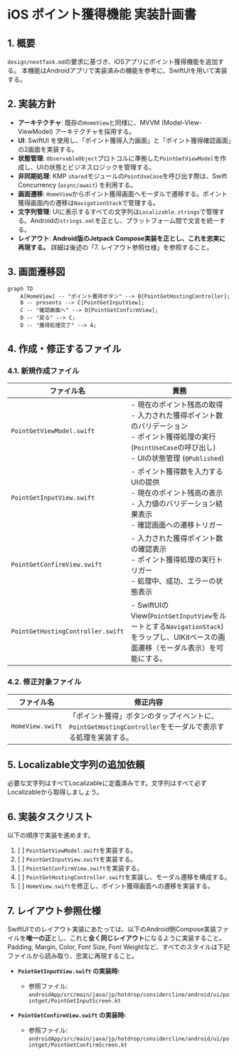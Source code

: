 # iOS ポイント獲得機能 実装計画書

## 1. 概要
`design/nextTask.md`の要求に基づき、iOSアプリにポイント獲得機能を追加する。
本機能はAndroidアプリで実装済みの機能を参考に、SwiftUIを用いて実装する。

## 2. 実装方針
- **アーキテクチャ**: 既存の`HomeView`と同様に、MVVM (Model-View-ViewModel) アーキテクチャを採用する。
- **UI**: SwiftUI を使用し、「ポイント獲得入力画面」と「ポイント獲得確認画面」の2画面を実装する。
- **状態管理**: `ObservableObject`プロトコルに準拠した`PointGetViewModel`を作成し、UIの状態とビジネスロジックを管理する。
- **非同期処理**: KMP `shared`モジュールの`PointUseCase`を呼び出す際は、Swift Concurrency (`async/await`) を利用する。
- **画面遷移**: `HomeView`からポイント獲得画面へモーダルで遷移する。ポイント獲得画面内の遷移は`NavigationStack`で管理する。
- **文字列管理**: UIに表示するすべての文字列は`Localizable.strings`で管理する。Androidの`strings.xml`を正とし、プラットフォーム間で文言を統一する。
- **レイアウト**: **Android版のJetpack Compose実装を正とし、これを忠実に再現する。** 詳細は後述の「7. レイアウト参照仕様」を参照すること。

## 3. 画面遷移図

```mermaid
graph TD
    A[HomeView] -- "ポイント獲得ボタン" --> B{PointGetHostingController};
    B -- presents --> C[PointGetInputView];
    C -- "確認画面へ" --> D[PointGetConfirmView];
    D -- "戻る" --> C;
    D -- "獲得処理完了" --> A;
```

## 4. 作成・修正するファイル
### 4.1. 新規作成ファイル
| ファイル名                                       | 責務                                                                                                                                                           |
| ------------------------------------------------ | -------------------------------------------------------------------------------------------------------------------------------------------------------------- |
| `PointGetViewModel.swift`                        | - 現在のポイント残高の取得<br>- 入力された獲得ポイント数のバリデーション<br>- ポイント獲得処理の実行 (`PointUseCase`の呼び出し)<br>- UIの状態管理 (`@Published`) |
| `PointGetInputView.swift`                        | - ポイント獲得数を入力するUIの提供<br>- 現在のポイント残高の表示<br>- 入力値のバリデーション結果表示<br>- 確認画面への遷移トリガー                               |
| `PointGetConfirmView.swift`                      | - 入力された獲得ポイント数の確認表示<br>- ポイント獲得処理の実行トリガー<br>- 処理中、成功、エラーの状態表示                                                       |
| `PointGetHostingController.swift`                | - SwiftUIのView(`PointGetInputView`をルートとする`NavigationStack`)をラップし、UIKitベースの画面遷移（モーダル表示）を可能にする。                               |

### 4.2. 修正対象ファイル
| ファイル名          | 修正内容                                           |
| ------------------- | -------------------------------------------------- |
| `HomeView.swift`    | 「ポイント獲得」ボタンのタップイベントに、`PointGetHostingController`をモーダルで表示する処理を実装する。 |

## 5. Localizable文字列の追加依頼
必要な文字列はすべてLocalizableに定義済みです。文字列はすべて必ずLocalizableから取得しましょう。

## 6. 実装タスクリスト
以下の順序で実装を進めます。

1. [ ] `PointGetViewModel.swift`を実装する。
2. [ ] `PointGetInputView.swift`を実装する。
3. [ ] `PointGetConfirmView.swift`を実装する。
4. [ ] `PointGetHostingController.swift`を実装し、モーダル遷移を構成する。
5. [ ] `HomeView.swift`を修正し、ポイント獲得画面への遷移を実装する。

## 7. レイアウト参照仕様
SwiftUIでのレイアウト実装にあたっては、以下のAndroid側Compose実装ファイルを**唯一の正**とし、これと**全く同じレイアウト**になるように実装すること。Padding, Margin, Color, Font Size, Font Weightなど、すべてのスタイルは下記ファイルから読み取り、忠実に再現すること。

-   **`PointGetInputView.swift` の実装時:**
    -   参照ファイル: `androidApp/src/main/java/jp/hotdrop/considercline/android/ui/pointget/PointGetInputScreen.kt`

-   **`PointGetConfirmView.swift` の実装時:**
    -   参照ファイル: `androidApp/src/main/java/jp/hotdrop/considercline/android/ui/pointget/PointGetConfirmScreen.kt`